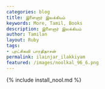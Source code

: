 ```yaml
---  
categories: blog  
title: இளைஞர் இலக்கியம்
keywords: More, Tamil, Books  
description: இளைஞர் இலக்கியம்
author: Tamilan  
layout: Ruby  
tags:     
- புரட்சிகவி பாரதிதாசன்
permalink: ilainjar_ilakkiyam  
featured: /images/noolkal_96_6.png  
---  
```

{% include install_nool.md %}  
